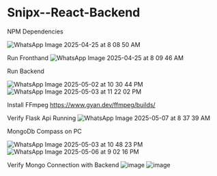 # Snipx--React-Backend
NPM Dependencies

![WhatsApp Image 2025-04-25 at 8 08 50 AM](https://github.com/user-attachments/assets/a4899676-b38c-4ac0-9cf4-e15c4c9939fb)


Run Fronthand
![WhatsApp Image 2025-04-25 at 8 09 46 AM](https://github.com/user-attachments/assets/d4ae4c53-4503-488c-b813-add32628ae51)

Run Backend

![WhatsApp Image 2025-05-02 at 10 30 44 PM](https://github.com/user-attachments/assets/ecf5f93a-e387-4f5e-a057-52b400a12a0d)
![WhatsApp Image 2025-05-03 at 11 22 02 PM](https://github.com/user-attachments/assets/a1733264-1f70-45df-a2d3-0b1ccb88f0af)

Install FFmpeg
https://www.gyan.dev/ffmpeg/builds/

Verify Flask Api Running
![WhatsApp Image 2025-05-07 at 8 37 39 AM](https://github.com/user-attachments/assets/a632fee2-7519-4618-91d1-904be7678be4)

MongoDb Compass on PC

![WhatsApp Image 2025-05-03 at 10 48 23 PM](https://github.com/user-attachments/assets/a0a22105-319a-466d-b41a-02010ed2703c)
![WhatsApp Image 2025-05-06 at 9 02 16 PM](https://github.com/user-attachments/assets/ec9ba85f-e67a-46f5-964a-d7115eca05b3)

Verify Mongo Connection with Backend
![image](https://github.com/user-attachments/assets/bad0930e-1d77-45dc-bcd7-ab8b7177f4af)
![image](https://github.com/user-attachments/assets/2400e677-8a3f-4b5a-a48e-c13b03d26656)
